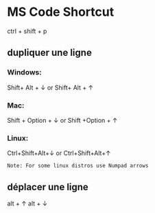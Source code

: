 # MS Code Shortcut

ctrl + shift + p

##  dupliquer une ligne
### Windows:
Shift+ Alt + ↓ or Shift+ Alt + ↑

### Mac:
Shift + Option + ↓ or Shift +Option + ↑

### Linux:
Ctrl+Shift+Alt+↓ or Ctrl+Shift+Alt+↑

    Note: For some linux distros use Numpad arrows


##  déplacer une ligne
alt + ↑     alt + ↓
